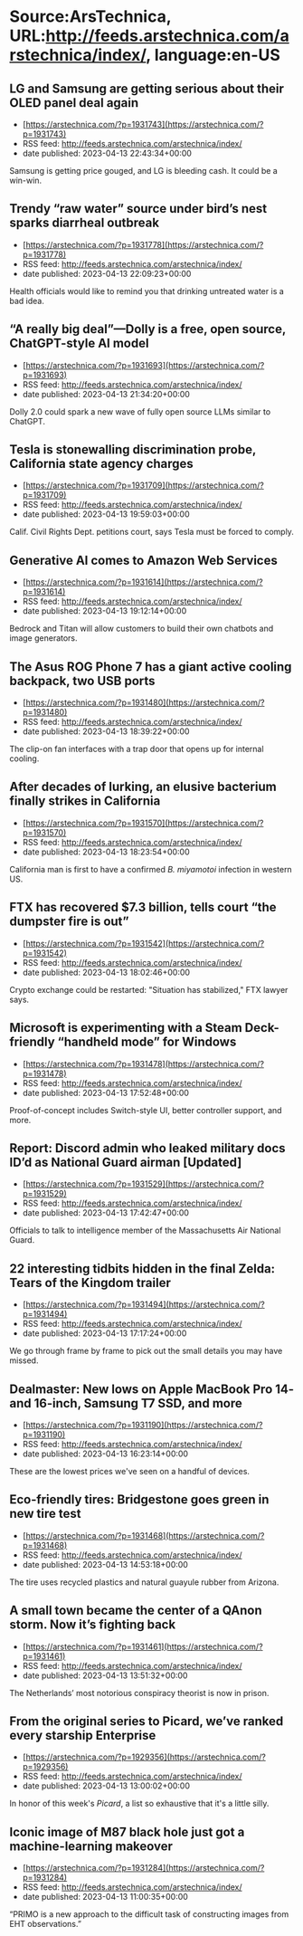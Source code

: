 # Source:ArsTechnica, URL:http://feeds.arstechnica.com/arstechnica/index/, language:en-US

## LG and Samsung are getting serious about their OLED panel deal again
 - [https://arstechnica.com/?p=1931743](https://arstechnica.com/?p=1931743)
 - RSS feed: http://feeds.arstechnica.com/arstechnica/index/
 - date published: 2023-04-13 22:43:34+00:00

Samsung is getting price gouged, and LG is bleeding cash. It could be a win-win.

## Trendy “raw water” source under bird’s nest sparks diarrheal outbreak
 - [https://arstechnica.com/?p=1931778](https://arstechnica.com/?p=1931778)
 - RSS feed: http://feeds.arstechnica.com/arstechnica/index/
 - date published: 2023-04-13 22:09:23+00:00

Health officials would like to remind you that drinking untreated water is a bad idea.

## “A really big deal”—Dolly is a free, open source, ChatGPT-style AI model
 - [https://arstechnica.com/?p=1931693](https://arstechnica.com/?p=1931693)
 - RSS feed: http://feeds.arstechnica.com/arstechnica/index/
 - date published: 2023-04-13 21:34:20+00:00

Dolly 2.0 could spark a new wave of fully open source LLMs similar to ChatGPT.

## Tesla is stonewalling discrimination probe, California state agency charges
 - [https://arstechnica.com/?p=1931709](https://arstechnica.com/?p=1931709)
 - RSS feed: http://feeds.arstechnica.com/arstechnica/index/
 - date published: 2023-04-13 19:59:03+00:00

Calif. Civil Rights Dept. petitions court, says Tesla must be forced to comply.

## Generative AI comes to Amazon Web Services
 - [https://arstechnica.com/?p=1931614](https://arstechnica.com/?p=1931614)
 - RSS feed: http://feeds.arstechnica.com/arstechnica/index/
 - date published: 2023-04-13 19:12:14+00:00

Bedrock and Titan will allow customers to build their own chatbots and image generators.

## The Asus ROG Phone 7 has a giant active cooling backpack, two USB ports
 - [https://arstechnica.com/?p=1931480](https://arstechnica.com/?p=1931480)
 - RSS feed: http://feeds.arstechnica.com/arstechnica/index/
 - date published: 2023-04-13 18:39:22+00:00

The clip-on fan interfaces with a trap door that opens up for internal cooling.

## After decades of lurking, an elusive bacterium finally strikes in California
 - [https://arstechnica.com/?p=1931570](https://arstechnica.com/?p=1931570)
 - RSS feed: http://feeds.arstechnica.com/arstechnica/index/
 - date published: 2023-04-13 18:23:54+00:00

California man is first to have a confirmed <em>B. miyamotoi</em> infection in western US.

## FTX has recovered $7.3 billion, tells court “the dumpster fire is out”
 - [https://arstechnica.com/?p=1931542](https://arstechnica.com/?p=1931542)
 - RSS feed: http://feeds.arstechnica.com/arstechnica/index/
 - date published: 2023-04-13 18:02:46+00:00

Crypto exchange could be restarted: "Situation has stabilized," FTX lawyer says.

## Microsoft is experimenting with a Steam Deck-friendly “handheld mode” for Windows
 - [https://arstechnica.com/?p=1931478](https://arstechnica.com/?p=1931478)
 - RSS feed: http://feeds.arstechnica.com/arstechnica/index/
 - date published: 2023-04-13 17:52:48+00:00

Proof-of-concept includes Switch-style UI, better controller support, and more.

## Report: Discord admin who leaked military docs ID’d as National Guard airman [Updated]
 - [https://arstechnica.com/?p=1931529](https://arstechnica.com/?p=1931529)
 - RSS feed: http://feeds.arstechnica.com/arstechnica/index/
 - date published: 2023-04-13 17:42:47+00:00

Officials to talk to intelligence member of the Massachusetts Air National Guard.

## 22 interesting tidbits hidden in the final Zelda: Tears of the Kingdom trailer
 - [https://arstechnica.com/?p=1931494](https://arstechnica.com/?p=1931494)
 - RSS feed: http://feeds.arstechnica.com/arstechnica/index/
 - date published: 2023-04-13 17:17:24+00:00

We go through frame by frame to pick out the small details you may have missed.

## Dealmaster: New lows on Apple MacBook Pro 14- and 16-inch, Samsung T7 SSD, and more
 - [https://arstechnica.com/?p=1931190](https://arstechnica.com/?p=1931190)
 - RSS feed: http://feeds.arstechnica.com/arstechnica/index/
 - date published: 2023-04-13 16:23:14+00:00

These are the lowest prices we've seen on a handful of devices.

## Eco-friendly tires: Bridgestone goes green in new tire test
 - [https://arstechnica.com/?p=1931468](https://arstechnica.com/?p=1931468)
 - RSS feed: http://feeds.arstechnica.com/arstechnica/index/
 - date published: 2023-04-13 14:53:18+00:00

The tire uses recycled plastics and natural guayule rubber from Arizona.

## A small town became the center of a QAnon storm. Now it’s fighting back
 - [https://arstechnica.com/?p=1931461](https://arstechnica.com/?p=1931461)
 - RSS feed: http://feeds.arstechnica.com/arstechnica/index/
 - date published: 2023-04-13 13:51:32+00:00

The Netherlands’ most notorious conspiracy theorist is now in prison.

## From the original series to Picard, we’ve ranked every starship Enterprise
 - [https://arstechnica.com/?p=1929356](https://arstechnica.com/?p=1929356)
 - RSS feed: http://feeds.arstechnica.com/arstechnica/index/
 - date published: 2023-04-13 13:00:02+00:00

In honor of this week's <em>Picard</em>, a list so exhaustive that it's a little silly.

## Iconic image of M87 black hole just got a machine-learning makeover
 - [https://arstechnica.com/?p=1931284](https://arstechnica.com/?p=1931284)
 - RSS feed: http://feeds.arstechnica.com/arstechnica/index/
 - date published: 2023-04-13 11:00:35+00:00

“PRIMO is a new approach to the difficult task of constructing images from EHT observations.”


